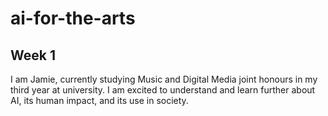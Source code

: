 # ai-for-the-arts

## Week 1

I am Jamie, currently studying Music and Digital Media joint honours in my third year at university. I am excited to understand and learn further about AI, its human impact, and its use in society.
